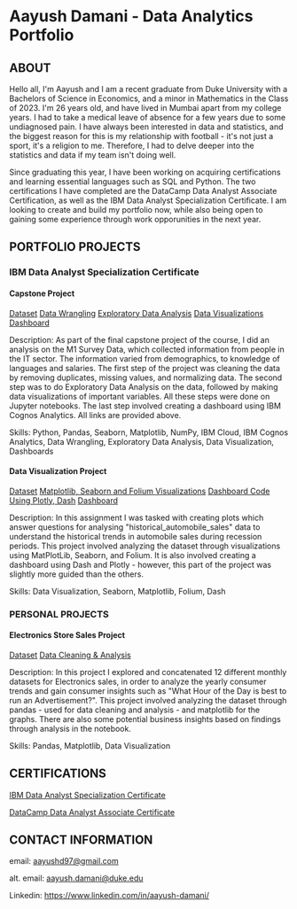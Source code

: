 # Aayush Damani - Data Analytics Portfolio
## ABOUT
Hello all, I'm Aayush and I am a recent graduate from Duke University with a Bachelors of Science in Economics, and a minor in Mathematics in the Class of 2023. I'm 26 years old, and have lived in Mumbai apart from my college years. I had to take a medical leave of absence for a few years due to some undiagnosed pain. I have always been interested in data and statistics, and the biggest reason for this is my relationship with football - it's not just a sport, it's a religion to me. Therefore, I had to delve deeper into the statistics and data if my team isn't doing well. 

Since graduating this year, I have been working on acquiring certifications and learning essential languages such as SQL and Python. The two certifications I have completed are the DataCamp Data Analyst Associate Certification, as well as the IBM Data Analyst Specialization Certificate. I am looking to create and build my portfolio now, while also being open to gaining some experience through work opporunities in the next year. 

## PORTFOLIO PROJECTS 

### IBM Data Analyst Specialization Certificate 

#### Capstone Project

[Dataset](https://cf-courses-data.s3.us.cloud-object-storage.appdomain.cloud/IBM-DA0321EN-SkillsNetwork/LargeData/m1_survey_data.csv)
   [Data Wrangling](IBM-Data-Analyst-Specialization-Capstone-Project/Data-Wrangling.ipynb)
   [Exploratory Data Analysis](IBM-Data-Analyst-Specialization-Capstone-Project/Exploratory-Data-Analysis.ipynb)
   [Data Visualizations](IBM-Data-Analyst-Specialization-Capstone-Project/Data-Visualizations.ipynb)
   [Dashboard](https://eu-gb.dataplatform.cloud.ibm.com/dashboards/17175b19-0492-4a2b-b770-9a73bda92b79/view/5e7fdf7d17a231cc67e7e6e4079f2e017462715eb1bb870bd3d37b4959347397a96012c7c87e1e09dc170660a5ef465eca)

Description: As part of the final capstone project of the course, I did an analysis on the M1 Survey Data, which collected information from people in the IT sector. The information varied from demographics, to knowledge of languages and salaries. The first step of the project was cleaning the data by removing duplicates, missing values, and normalizing data. The second step was to do Exploratory Data Analysis on the data, followed by making data visualizations of important variables. All these steps were done on Jupyter notebooks. The last step involved creating a dashboard using IBM Cognos Analytics. All links are provided above. 

Skills: Python, Pandas, Seaborn, Matplotlib, NumPy, IBM Cloud, IBM Cognos Analytics, Data Wrangling, Exploratory Data Analysis, Data Visualization, Dashboards

#### Data Visualization Project 

[Dataset](https://cf-courses-data.s3.us.cloud-object-storage.appdomain.cloud/IBMDeveloperSkillsNetwork-DV0101EN-SkillsNetwork/Data%20Files/historical_automobile_sales.csv)
[Matplotlib, Seaborn and Folium Visualizations](IBM-Data-Analyst-Specialization-Data-Visualization-Project/MatPlotLib-Seaborn-Folium-Visualizations.ipynb)
[Dashboard Code Using Plotly, Dash](IBM-Data-Analyst-Specialization-Data-Visualization-Project/Dashboard-Code.py)
[Dashboard](https://aayushd97-8051.theianext-1-labs-prod-misc-tools-us-east-0.proxy.cognitiveclass.ai/)

Description: In this assignment I was tasked with creating plots which answer questions for analysing "historical_automobile_sales" data to understand the historical trends in automobile sales during recession periods. This project involved analyzing the dataset through visualizations using MatPlotLib, Seaborn, and Folium. It is also involved creating a dashboard using Dash and Plotly - however, this part of the project was slightly more guided than the others. 

Skills: Data Visualization, Seaborn, Matplotlib, Folium, Dash

### PERSONAL PROJECTS 

#### Electronics Store Sales Project 

[Dataset](https://github.com/aayushd97/Pandas-Project/tree/master/SalesAnalysis/Sales_Data)
[Data Cleaning & Analysis](Personal-Projects/Electronics-Sales-Analysis)

Description: In this project I explored and concatenated 12 different monthly datasets for Electronics sales, in order to analyze the yearly consumer trends and gain consumer insights such as "What Hour of the Day is best to run an Advertisement?". This project involved analyzing the dataset through pandas - used for data cleaning and analysis - and matplotlib for the graphs. There are also some potential business insights based on findings through analysis in the notebook. 

Skills: Pandas, Matplotlib, Data Visualization


## CERTIFICATIONS

[IBM Data Analyst Specialization Certificate](https://coursera.org/share/e98c8091e03202165f4b405a9c098677)

[DataCamp Data Analyst Associate Certificate](https://www.datacamp.com/certificate/DAA0018584749187)

## CONTACT INFORMATION
email: aayushd97@gmail.com

alt. email: aayush.damani@duke.edu

Linkedin: https://www.linkedin.com/in/aayush-damani/

